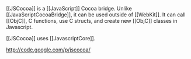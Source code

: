 [[JSCocoa]] is a [[JavaScript]] Cocoa bridge. Unlike [[JavaScriptCocoaBridge]], it can be used outside of [[WebKit]]. It can call [[ObjC]], C functions, use C structs, and create new [[ObjC]] classes in Javascript.

[[JSCocoa]] uses [[JavascriptCore]].

http://code.google.com/p/jscocoa/